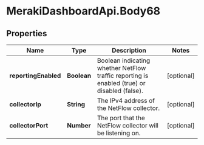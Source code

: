 # MerakiDashboardApi.Body68

## Properties
Name | Type | Description | Notes
------------ | ------------- | ------------- | -------------
**reportingEnabled** | **Boolean** | Boolean indicating whether NetFlow traffic reporting is enabled (true) or disabled (false). | [optional] 
**collectorIp** | **String** | The IPv4 address of the NetFlow collector. | [optional] 
**collectorPort** | **Number** | The port that the NetFlow collector will be listening on. | [optional] 
